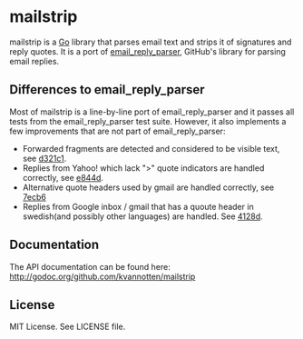 # mailstrip

mailstrip is a [Go][2] library that parses email text and strips it of
signatures and reply quotes. It is a port of [email\_reply\_parser][1], GitHub's
library for parsing email replies.

## Differences to email_reply_parser

Most of mailstrip is a line-by-line port of email\_reply\_parser and it passes
all tests from the email\_reply\_parser test suite. However, it also implements
a few improvements that are not part of email\_reply\_parser:

* Forwarded fragments are detected and considered to be visible text, see
  [d321c1][3].
* Replies from Yahoo! which lack ">" quote indicators are handled correctly,
  see [e844d][4].
* Alternative quote headers used by gmail are handled correctly, see
  [7ecb6][5]
* Replies from Google inbox / gmail that has a quoute header in swedish(and possibly other languages) are handled. See [4128d][6].

## Documentation

The API documentation can be found here:
http://godoc.org/github.com/kvannotten/mailstrip

## License

MIT License. See LICENSE file.

[1]: https://github.com/github/email_reply_parser
[2]: http://golang.org/
[3]: https://github.com/kvannotten/mailstrip/commit/d321c10543f77c0beaacb40b04511e619f0652c6
[4]: https://github.com/kvannotten/mailstrip/commit/e844df52342787c3cf2e0ebb8850b16e35f7f437
[5]: https://github.com/kvannotten/mailstrip/commit/7ecb608981016c5633575cb93abb00e4c7370bcf
[6]: https://github.com/kvannotten/mailstrip/commit/4128d1860b0b9477145ac4b4bbf14d1f072f7a4c
